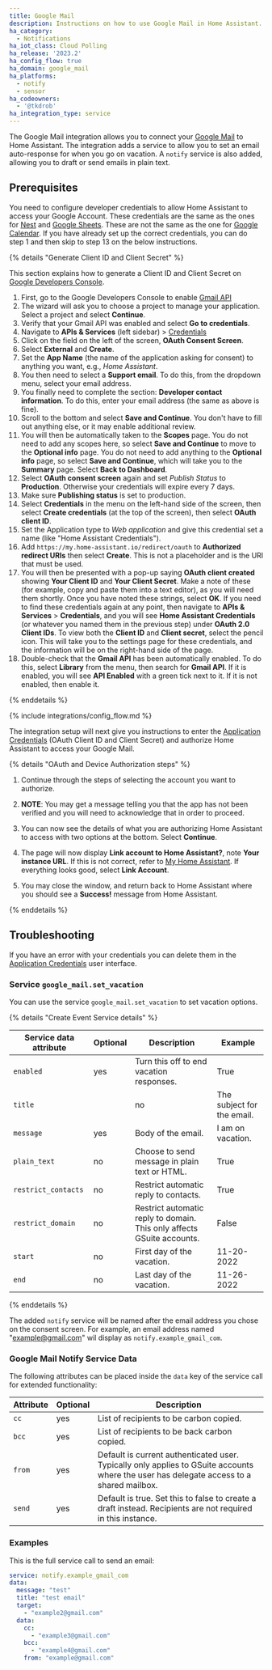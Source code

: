 ```yaml
---
title: Google Mail
description: Instructions on how to use Google Mail in Home Assistant.
ha_category:
  - Notifications
ha_iot_class: Cloud Polling
ha_release: '2023.2'
ha_config_flow: true
ha_domain: google_mail
ha_platforms:
  - notify
  - sensor
ha_codeowners:
  - '@tkdrob'
ha_integration_type: service
---
```


The Google Mail integration allows you to connect your [Google Mail](https://mail.google.com) to Home Assistant. The integration adds a service to allow you to set an email auto-response for when you go on vacation. A `notify` service is also added, allowing you to draft or send emails in plain text.

## Prerequisites

You need to configure developer credentials to allow Home Assistant to access your Google Account.
These credentials are the same as the ones for [Nest](/integrations/nest) and [Google Sheets](/integrations/google_sheets).
These are not the same as the one for [Google Calendar](/integrations/google).
If you have already set up the correct credentials, you can do step 1 and then skip to step 13 on the below instructions.

{% details "Generate Client ID and Client Secret" %}

This section explains how to generate a Client ID and Client Secret on
[Google Developers Console](https://console.cloud.google.com/apis/library/gmail.googleapis.com).

1. First, go to the Google Developers Console to enable [Gmail API](https://console.cloud.google.com/apis/library/gmail.googleapis.com)
2. The wizard will ask you to choose a project to manage your application. Select a project and select **Continue**.
3. Verify that your Gmail API was enabled and select **Go to credentials**.
4. Navigate to **APIs & Services** (left sidebar) > [Credentials](https://console.cloud.google.com/apis/credentials)
5. Click on the field on the left of the screen, **OAuth Consent Screen**.
6. Select **External** and **Create**.
7. Set the **App Name** (the name of the application asking for consent) to anything you want, e.g., *Home Assistant*.
8. You then need to select a **Support email**. To do this, from the dropdown menu, select your email address.
9. You finally need to complete the section: **Developer contact information**. To do this, enter your email address (the same as above is fine).
10. Scroll to the bottom and select **Save and Continue**. You don't have to fill out anything else, or it may enable additional review.
11. You will then be automatically taken to the **Scopes** page. You do not need to add any scopes here, so select **Save and Continue** to move to the **Optional info** page. You do not need to add anything to the **Optional info** page, so select **Save and Continue**, which will take you to the **Summary** page. Select **Back to Dashboard**.
12. Select **OAuth consent screen** again and set *Publish Status* to **Production**. Otherwise your credentials will expire every 7 days.
13. Make sure **Publishing status** is set to production.
14. Select **Credentials** in the menu on the left-hand side of the screen, then select **Create credentials** (at the top of the screen), then select **OAuth client ID**.
15. Set the Application type to *Web application* and give this credential set a name (like "Home Assistant Credentials").
16. Add `https://my.home-assistant.io/redirect/oauth` to **Authorized redirect URIs** then select **Create**. This is not a placeholder and is the URI that must be used.
17. You will then be presented with a pop-up saying **OAuth client created** showing **Your Client ID** and **Your Client Secret**. Make a note of these (for example, copy and paste them into a text editor), as you will need them shortly. Once you have noted these strings, select **OK**. If you need to find these credentials again at any point, then navigate to **APIs & Services** > **Credentials**, and you will see **Home Assistant Credentials** (or whatever you named them in the previous step) under **OAuth 2.0 Client IDs**. To view both the **Client ID** and **Client secret**, select the pencil icon. This will take you to the settings page for these credentials, and the information will be on the right-hand side of the page.
18. Double-check that the **Gmail API** has been automatically enabled. To do this, select **Library** from the menu, then search for **Gmail API**. If it is enabled, you will see **API Enabled** with a green tick next to it. If it is not enabled, then enable it.

{% enddetails %}

{% include integrations/config_flow.md %}

The integration setup will next give you instructions to enter the [Application Credentials](/integrations/application_credentials/) (OAuth Client ID and Client Secret) and authorize Home Assistant to access your Google Mail.

{% details "OAuth and Device Authorization steps" %}

1. Continue through the steps of selecting the account you want to authorize.

2. **NOTE**: You may get a message telling you that the app has not been verified and you will need to acknowledge that in order to proceed.

3. You can now see the details of what you are authorizing Home Assistant to access with two options at the bottom. Select **Continue**.

4. The page will now display **Link account to Home Assistant?**, note **Your instance URL**. If this is not correct, refer to [My Home Assistant](/integrations/my). If everything looks good, select **Link Account**.

5. You may close the window, and return back to Home Assistant where you should see a **Success!** message from Home Assistant.

{% enddetails %}

## Troubleshooting

If you have an error with your credentials you can delete them in the [Application Credentials](/integrations/application_credentials/) user interface.

### Service `google_mail.set_vacation`

You can use the service `google_mail.set_vacation` to set vacation options.

{% details "Create Event Service details" %}

| Service data attribute | Optional | Description | Example |
| ---------------------- | -------- | ----------- | --------|
| `enabled` | yes | Turn this off to end vacation responses. | True
| `title` | | no | The subject for the email. | Vacation
| `message` | yes | Body of the email. | I am on vacation.
| `plain_text` | no | Choose to send message in plain text or HTML. | True
| `restrict_contacts` | no | Restrict automatic reply to contacts. | True
| `restrict_domain` | no | Restrict automatic reply to domain. This only affects GSuite accounts. | False
| `start` | no | First day of the vacation. | 11-20-2022
| `end` | no | Last day of the vacation. | 11-26-2022

{% enddetails %}

The added `notify` service will be named after the email address you chose on the consent screen. For example, an email address named "example@gmail.com" wil display as `notify.example_gmail_com`.

### Google Mail Notify Service Data

The following attributes can be placed inside the `data` key of the service call for extended functionality:

| Attribute              | Optional | Description |
| ---------------------- | -------- | ----------- |
| `cc`               |      yes | List of recipients to be carbon copied.
| `bcc`                   |      yes | List of recipients to be back carbon copied.
| `from`                   |      yes | Default is current authenticated user. Typically only applies to GSuite accounts where the user has delegate access to a shared mailbox.
| `send`                 |      yes | Default is true. Set this to false to create a draft instead. Recipients are not required in this instance.

### Examples

This is the full service call to send an email:

```yaml
service: notify.example_gmail_com
data:
  message: "test"
  title: "test email"
  target:
    - "example2@gmail.com"
  data:
    cc:
      - "example3@gmail.com"
    bcc:
      - "example4@gmail.com"
    from: "example@gmail.com"
```
